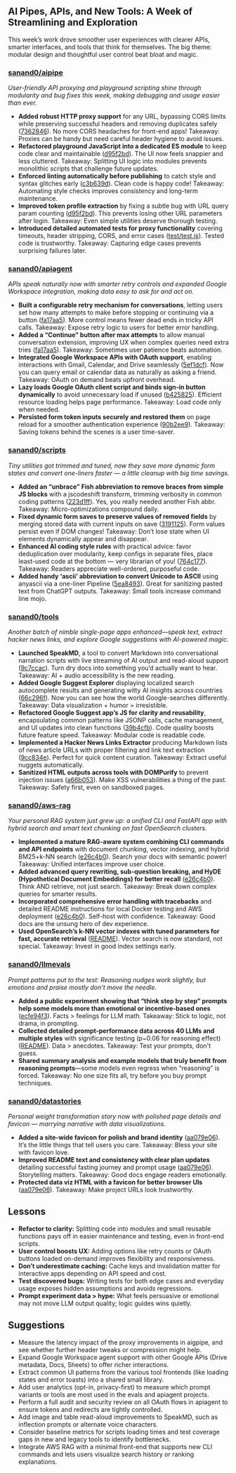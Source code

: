 ## AI Pipes, APIs, and New Tools: A Week of Streamlining and Exploration

This week’s work drove smoother user experiences with clearer APIs, smarter interfaces, and tools that think for themselves. The big theme: modular design and thoughtful user control beat bloat and magic.

### [sanand0/aipipe](https://github.com/sanand0/aipipe)

_User-friendly API proxying and playground scripting shine through modularity and bug fixes this week, making debugging and usage easier than ever._

- **Added robust HTTP proxy support** for any URL, bypassing CORS limits while preserving successful headers and removing duplicates safely ([7362846](https://github.com/sanand0/aipipe/commit/7362846)). No more CORS headaches for front-end apps! Takeaway: Proxies can be handy but need careful header hygiene to avoid issues.
- **Refactored playground JavaScript into a dedicated ES module** to keep code clear and maintainable ([d95f2bd](https://github.com/sanand0/aipipe/commit/d95f2bd)). The UI now feels snappier and less cluttered. Takeaway: Splitting UI logic into modules prevents monolithic scripts that challenge future updates.
- **Enforced linting automatically before publishing** to catch style and syntax glitches early ([c3b639d](https://github.com/sanand0/aipipe/commit/c3b639d)). Clean code is happy code! Takeaway: Automating style checks improves consistency and long-term maintenance.
- **Improved token profile extraction** by fixing a subtle bug with URL query param counting ([d95f2bd](https://github.com/sanand0/aipipe/commit/d95f2bd)). This prevents losing other URL parameters after login. Takeaway: Even simple utilities deserve thorough testing.
- **Introduced detailed automated tests for proxy functionality** covering timeouts, header stripping, CORS, and error cases ([test/test.js](https://github.com/sanand0/aipipe/blob/main/test/test.js)). Tested code is trustworthy. Takeaway: Capturing edge cases prevents surprising failures later.

### [sanand0/apiagent](https://github.com/sanand0/apiagent)

_APIs speak naturally now with smarter retry controls and expanded Google Workspace integration, making data easy to ask for and act on._

- **Built a configurable retry mechanism for conversations**, letting users set how many attempts to make before stopping or continuing via a button ([fa17aa5](https://github.com/sanand0/apiagent/commit/fa17aa5)). More control means fewer dead ends in tricky API calls. Takeaway: Expose retry logic to users for better error handling.
- **Added a “Continue” button after max attempts** to allow manual conversation extension, improving UX when complex queries need extra tries ([fa17aa5](https://github.com/sanand0/apiagent/commit/fa17aa5)). Takeaway: Sometimes user patience beats automation.
- **Integrated Google Workspace APIs with OAuth support**, enabling interactions with Gmail, Calendar, and Drive seamlessly ([5ef1dcf](https://github.com/sanand0/apiagent/commit/5ef1dcf)). Now you can query email or calendar data as naturally as asking a friend. Takeaway: OAuth on demand beats upfront overhead.
- **Lazy loads Google OAuth client script and binds sign-in button dynamically** to avoid unnecessary load if unused ([b425825](https://github.com/sanand0/apiagent/commit/b425825)). Efficient resource loading helps page performance. Takeaway: Load code only when needed.
- **Persisted form token inputs securely and restored them** on page reload for a smoother authentication experience ([90b2ee9](https://github.com/sanand0/apiagent/commit/90b2ee9)). Takeaway: Saving tokens behind the scenes is a user time-saver.

### [sanand0/scripts](https://github.com/sanand0/scripts)

_Tiny utilities got trimmed and tuned, now they save more dynamic form states and convert one-liners faster — a little cleanup with big time savings._

- **Added an “unbrace” Fish abbreviation to remove braces from simple JS blocks** with a jscodeshift transform, trimming verbosity in common coding patterns ([223d1ff](https://github.com/sanand0/scripts/commit/223d1ff)). Yes, you really needed another Fish abbr. Takeaway: Micro-optimizations compound daily.
- **Fixed dynamic form saves to preserve values of removed fields** by merging stored data with current inputs on save ([3191125](https://github.com/sanand0/scripts/commit/3191125)). Form values persist even if DOM changes! Takeaway: Don’t lose state when UI elements dynamically appear and disappear.
- **Enhanced AI coding style rules** with practical advice: favor deduplication over modularity, keep configs in separate files, place least-used code at the bottom — very librarian of you! ([764c177](https://github.com/sanand0/scripts/commit/764c177)). Takeaway: Readers appreciate well-ordered, purposeful code.
- **Added handy ‘ascii’ abbreviation to convert Unicode to ASCII** using anyascii via a one-liner Pipeline ([5ea8493](https://github.com/sanand0/scripts/commit/5ea8493)). Great for sanitizing pasted text from ChatGPT outputs. Takeaway: Small tools increase command line mojo.

### [sanand0/tools](https://github.com/sanand0/tools)

_Another batch of nimble single-page apps enhanced—speak text, extract hacker news links, and explore Google suggestions with AI-powered magic._

- **Launched SpeakMD**, a tool to convert Markdown into conversational narration scripts with live streaming of AI output and read-aloud support ([9c7ccac](https://github.com/sanand0/tools/commit/9c7ccac)). Turn dry docs into something you’d actually want to hear. Takeaway: AI + audio accessibility is the new reading.
- **Added Google Suggest Explorer** displaying localized search autocomplete results and generating witty AI insights across countries ([66c296f](https://github.com/sanand0/tools/commit/66c296f)). Now you can see how the world Google-searches differently. Takeaway: Data visualization + humor = irresistible.
- **Refactored Google Suggest app’s JS for clarity and reusability**, encapsulating common patterns like JSONP calls, cache management, and UI updates into clean functions ([39b4cfb](https://github.com/sanand0/tools/commit/39b4cfb)). Code quality boosts future feature speed. Takeaway: Modular code is readable code.
- **Implemented a Hacker News Links Extractor** producing Markdown lists of news article URLs with proper filtering and link text extraction ([9cc834e](https://github.com/sanand0/tools/commit/9cc834e)). Perfect for quick content curation. Takeaway: Extract useful nuggets automatically.
- **Sanitized HTML outputs across tools with DOMPurify** to prevent injection issues ([a66b053](https://github.com/sanand0/tools/commit/a66b053)). Make XSS vulnerabilities a thing of the past. Takeaway: Safety first, even on sandboxed pages.

### [sanand0/aws-rag](https://github.com/sanand0/aws-rag)

_Your personal RAG system just grew up: a unified CLI and FastAPI app with hybrid search and smart text chunking on fast OpenSearch clusters._

- **Implemented a mature RAG-aware system combining CLI commands and API endpoints** with document chunking, vector indexing, and hybrid BM25+k-NN search ([e26c4b0](https://github.com/sanand0/aws-rag/commit/e26c4b0)). Search your docs with semantic power! Takeaway: Unified interfaces improve user choice.
- **Added advanced query rewriting, sub-question breaking, and HyDE (Hypothetical Document Embeddings) for better recall** ([e26c4b0](https://github.com/sanand0/aws-rag/commit/e26c4b0)). Think AND retrieve, not just search. Takeaway: Break down complex queries for smarter results.
- **Incorporated comprehensive error handling with tracebacks** and detailed README instructions for local Docker testing and AWS deployment ([e26c4b0](https://github.com/sanand0/aws-rag/commit/e26c4b0)). Self-host with confidence. Takeaway: Good docs are the unsung hero of dev experience.
- **Used OpenSearch’s k-NN vector indexes with tuned parameters for fast, accurate retrieval** ([README](https://github.com/sanand0/aws-rag/blob/main/README.md)). Vector search is now standard, not special. Takeaway: Invest in good index settings early.

### [sanand0/llmevals](https://github.com/sanand0/llmevals)

_Prompt patterns put to the test: Reasoning nudges work slightly, but emotions and praise mostly don’t move the needle._

- **Added a public experiment showing that “think step by step” prompts help some models more than emotional or incentive-based ones** ([ecfe94f3](https://github.com/sanand0/llmevals/commit/ecfe94f3)). Facts > feelings for LLM math. Takeaway: Stick to logic, not drama, in prompting.
- **Collected detailed prompt-performance data across 40 LLMs and multiple styles** with significance testing (p~0.06 for reasoning effect) ([README](https://github.com/sanand0/llmevals/blob/main/emotion-prompts/README.md)). Data > anecdotes. Takeaway: Test your prompts, don't guess.
- **Shared summary analysis and example models that truly benefit from reasoning prompts**—some models even regress when “reasoning” is forced. Takeaway: No one size fits all, try before you buy prompt techniques.

### [sanand0/datastories](https://github.com/sanand0/datastories)

_Personal weight transformation story now with polished page details and favicon — marrying narrative with data visualizations._

- **Added a site-wide favicon for polish and brand identity** ([aa079e06](https://github.com/sanand0/datastories/commit/aa079e06)). It’s the little things that tell users you care. Takeaway: Bless your site with favicon love.
- **Improved README text and consistency with clear plan updates** detailing successful fasting journey and prompt usage ([aa079e06](https://github.com/sanand0/datastories/commit/aa079e06)). Storytelling matters. Takeaway: Good docs engage readers emotionally.
- **Protected data viz HTML with a favicon for better browser UIs** ([aa079e06](https://github.com/sanand0/datastories/commit/aa079e06)). Takeaway: Make project URLs look trustworthy.

## Lessons

- **Refactor to clarity:** Splitting code into modules and small reusable functions pays off in easier maintenance and testing, even in front-end scripts.
- **User control boosts UX:** Adding options like retry counts or OAuth buttons loaded on-demand improves flexibility and responsiveness.
- **Don’t underestimate caching:** Cache keys and invalidation matter for interactive apps depending on API speed and cost.
- **Test discovered bugs:** Writing tests for both edge cases and everyday usage exposes hidden assumptions and avoids regressions.
- **Prompt experiment data > hype:** What feels persuasive or emotional may not move LLM output quality; logic guides wins quietly.

## Suggestions

- Measure the latency impact of the proxy improvements in aigpipe, and see whether further header tweaks or compression might help.
- Expand Google Workspace agent support with other Google APIs (Drive metadata, Docs, Sheets) to offer richer interactions.
- Extract common UI patterns from the various tool frontends (like loading states and error toasts) into a shared small library.
- Add user analytics (opt-in, privacy-first) to measure which prompt variants or tools are most used in the evals and apiagent projects.
- Perform a full audit and security review on all OAuth flows in apiagent to ensure tokens and redirects are tightly controlled.
- Add image and table read-aloud improvements to SpeakMD, such as inflection prompts or alternate voice characters.
- Consider baseline metrics for scripts loading times and test coverage gaps in new and legacy tools to identify bottlenecks.
- Integrate AWS RAG with a minimal front-end that supports new CLI commands and lets users visualize search history or ranking explanations.
